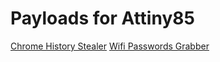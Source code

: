 # Payloads for Attiny85
[Chrome History Stealer](https://github.com/rahulsiddarth/Digispark-Payloads/blob/master/Chrome%20History%20Stealer/chrome_history.txt)
[Wifi Passwords Grabber](https://github.com/rahulsiddarth/Digispark-Payloads/blob/master/Wifi_Passwords_grabber/wifi_passwords.txt)
